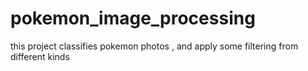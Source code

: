 # pokemon_image_processing
this project classifies pokemon photos , and apply some filtering from different kinds
